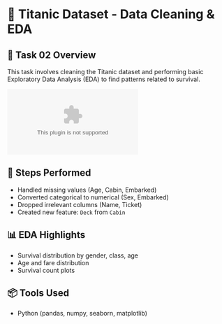 # 🚢 Titanic Dataset - Data Cleaning & EDA

## 📌 Task 02 Overview

This task involves cleaning the Titanic dataset and performing basic Exploratory Data Analysis (EDA) to find patterns related to survival.


![Screenshot 2024-08-02 231401](https://github.com/JASPAL70/Prodigy-Infotech-DS-Task-2/blob/main/test.csv)
## 📁 Steps Performed

- Handled missing values (Age, Cabin, Embarked)
- Converted categorical to numerical (Sex, Embarked)
- Dropped irrelevant columns (Name, Ticket)
- Created new feature: `Deck` from `Cabin`

## 📊 EDA Highlights

- Survival distribution by gender, class, age
- Age and fare distribution
- Survival count plots

## 📦 Tools Used

- Python (pandas, numpy, seaborn, matplotlib)

